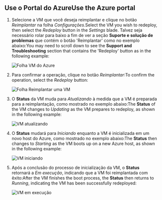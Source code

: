 ## <a name="use-the-azure-portal"></a><span data-ttu-id="dde31-101">Use o Portal do Azure</span><span class="sxs-lookup"><span data-stu-id="dde31-101">Use the Azure portal</span></span>
1. <span data-ttu-id="dde31-102">Selecione a VM que você deseja reimplantar e clique no botão *Reimplantar* na folha *Configurações*.</span><span class="sxs-lookup"><span data-stu-id="dde31-102">Select the VM you wish to redeploy, then select the *Redeploy* button in the *Settings* blade.</span></span> <span data-ttu-id="dde31-103">Talvez seja necessário rolar para baixo a fim de ver a seção **Suporte e solução de problemas** que contém o botão 'Reimplantar' como no exemplo abaixo:</span><span class="sxs-lookup"><span data-stu-id="dde31-103">You may need to scroll down to see the **Support and Troubleshooting** section that contains the 'Redeploy' button as in the following example:</span></span>
   
    ![Folha VM do Azure](./media/virtual-machines-common-redeploy-to-new-node/vmoverview.png)
2. <span data-ttu-id="dde31-105">Para confirmar a operação, clique no botão *Reimplantar*:</span><span class="sxs-lookup"><span data-stu-id="dde31-105">To confirm the operation, select the *Redeploy* button:</span></span>
   
    ![Folha Reimplantar uma VM](./media/virtual-machines-common-redeploy-to-new-node/redeployvm.png)
3. <span data-ttu-id="dde31-107">O **Status** da VM muda para *Atualizando* à medida que a VM é preparada para a reimplantação, como mostrado no exemplo abaixo:</span><span class="sxs-lookup"><span data-stu-id="dde31-107">The **Status** of the VM changes to *Updating* as the VM prepares to redeploy, as shown in the following example:</span></span>
   
    ![VM atualizando](./media/virtual-machines-common-redeploy-to-new-node/vmupdating.png)
4. <span data-ttu-id="dde31-109">O **Status** mudará para *Iniciando* enquanto a VM é inicializada em um novo host do Azure, como mostrado no exemplo abaixo:</span><span class="sxs-lookup"><span data-stu-id="dde31-109">The **Status** then changes to *Starting* as the VM boots up on a new Azure host, as shown in the following example:</span></span>
   
    ![VM iniciando](./media/virtual-machines-common-redeploy-to-new-node/vmstarting.png)
5. <span data-ttu-id="dde31-111">Após a conclusão do processo de inicialização da VM, o **Status** retornará a *Em execução*, indicando que a VM foi reimplantada com êxito:</span><span class="sxs-lookup"><span data-stu-id="dde31-111">After the VM finishes the boot process, the **Status** then returns to *Running*, indicating the VM has been successfully redeployed:</span></span>
   
    ![VM em execução](./media/virtual-machines-common-redeploy-to-new-node/vmrunning.png)

